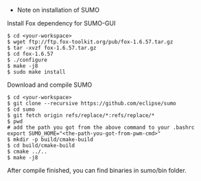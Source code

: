 * Note on installation of SUMO

Install Fox dependency for SUMO-GUI

```
$ cd <your-workspace>
$ wget ftp://ftp.fox-toolkit.org/pub/fox-1.6.57.tar.gz
$ tar -xvzf fox-1.6.57.tar.gz
$ cd fox-1.6.57
$ ./configure
$ make -j8
$ sudo make install
```

Download and compile SUMO

```
$ cd <your-workspace>
$ git clone --recursive https://github.com/eclipse/sumo
$ cd sumo
$ git fetch origin refs/replace/*:refs/replace/*
$ pwd
# add the path you got from the above command to your .bashrc
export SUMO_HOME="<the-path-you-got-from-pwm-cmd>"
$ mkdir -p build/cmake-build
$ cd build/cmake-build
$ cmake ../..
$ make -j8
```

After compile finished, you can find binaries in sumo/bin folder.